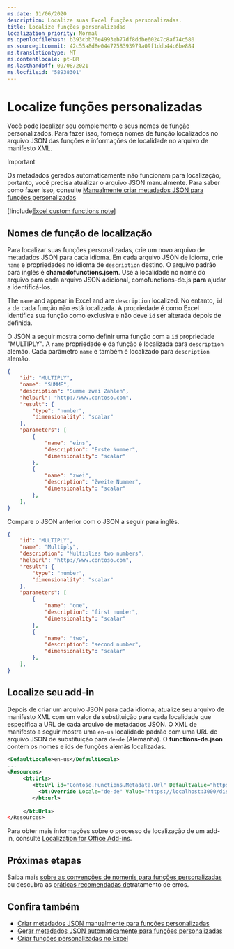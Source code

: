 ```yaml
---
ms.date: 11/06/2020
description: Localize suas Excel funções personalizadas.
title: Localize funções personalizadas
localization_priority: Normal
ms.openlocfilehash: b393cbb76e4993eb77df8ddbe60247c8af74c580
ms.sourcegitcommit: 42c55a8d8e0447258393979a09f1ddb44c6be884
ms.translationtype: MT
ms.contentlocale: pt-BR
ms.lasthandoff: 09/08/2021
ms.locfileid: "58938301"
---
```

# <a name="localize-custom-functions"></a>Localize funções personalizadas

Você pode localizar seu complemento e seus nomes de função personalizados. Para fazer isso, forneça nomes de função localizados no arquivo JSON das funções e informações de localidade no arquivo de manifesto XML.

>[!IMPORTANT]
> Os metadados gerados automaticamente não funcionam para localização, portanto, você precisa atualizar o arquivo JSON manualmente. Para saber como fazer isso, consulte [Manualmente criar metadados JSON para funções personalizadas](custom-functions-json.md)

[!include[Excel custom functions note](../includes/excel-custom-functions-note.md)]

## <a name="localize-function-names"></a>Nomes de função de localização

Para localizar suas funções personalizadas, crie um novo arquivo de metadados JSON para cada idioma. Em cada arquivo JSON de idioma, crie `name` e propriedades no idioma de `description` destino. O arquivo padrão para inglês é **chamadofunctions.jsem**. Use a localidade no nome do arquivo para cada arquivo JSON adicional, comofunctions-de.js **para** ajudar a identificá-los.

The `name` and appear in Excel and are `description` localized. No entanto, `id` a de cada função não está localizada. A propriedade é como Excel identifica sua função como exclusiva e não deve `id` ser alterada depois de definida.

O JSON a seguir mostra como definir uma função com a `id` propriedade "MULTIPLY". A `name` propriedade e da função é localizada para `description` alemão. Cada parâmetro `name` e também é localizado para `description` alemão.

```JSON
{
    "id": "MULTIPLY",
    "name": "SUMME",
    "description": "Summe zwei Zahlen",
    "helpUrl": "http://www.contoso.com",
    "result": {
        "type": "number",
        "dimensionality": "scalar"
    },
    "parameters": [
        {
            "name": "eins",
            "description": "Erste Nummer",
            "dimensionality": "scalar"
        },
        {
            "name": "zwei",
            "description": "Zweite Nummer",
            "dimensionality": "scalar"
        },
    ],
}
```

Compare o JSON anterior com o JSON a seguir para inglês.

```JSON
{
    "id": "MULTIPLY",
    "name": "Multiply",
    "description": "Multiplies two numbers",
    "helpUrl": "http://www.contoso.com",
    "result": {
        "type": "number",
        "dimensionality": "scalar"
    },
    "parameters": [
        {
            "name": "one",
            "description": "first number",
            "dimensionality": "scalar"
        },
        {
            "name": "two",
            "description": "second number",
            "dimensionality": "scalar"
        },
    ],
}
```

## <a name="localize-your-add-in"></a>Localize seu add-in

Depois de criar um arquivo JSON para cada idioma, atualize seu arquivo de manifesto XML com um valor de substituição para cada localidade que especifica a URL de cada arquivo de metadados JSON. O XML de manifesto a seguir mostra uma `en-us` localidade padrão com uma URL de arquivo JSON de substituição para `de-de` (Alemanha). O **functions-de.json** contém os nomes e ids de funções alemãs localizadas.

```XML
<DefaultLocale>en-us</DefaultLocale>
...
<Resources>
     <bt:Urls>
        <bt:Url id="Contoso.Functions.Metadata.Url" DefaultValue="https://localhost:3000/dist/functions.json"/>
          <bt:Override Locale="de-de" Value="https://localhost:3000/dist/functions-de.json" />
        </bt:url>
        
     </bt:Urls>
</Resources>
```

Para obter mais informações sobre o processo de localização de um add-in, consulte [Localization for Office Add-ins](../develop/localization.md#control-localization-from-the-manifest).

## <a name="next-steps"></a>Próximas etapas
Saiba mais [sobre as convenções de nomenis para funções personalizadas](custom-functions-naming.md) ou descubra as [práticas recomendadas de](custom-functions-errors.md)tratamento de erros.

## <a name="see-also"></a>Confira também

* [Criar metadados JSON manualmente para funções personalizadas](custom-functions-json.md)
* [Gerar metadados JSON automaticamente para funções personalizadas](custom-functions-json-autogeneration.md)
* [Criar funções personalizadas no Excel](custom-functions-overview.md)
